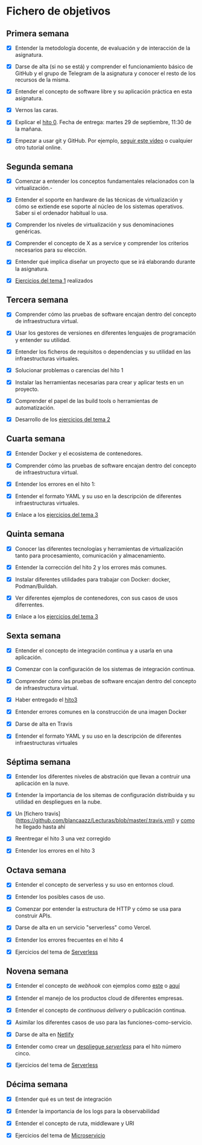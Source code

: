 # Fichero de objetivos

## Primera semana


- [x] Entender la metodología docente, de evaluación y de interacción de la asignatura.

- [x] Darse de alta (si no se está) y comprender el funcionamiento básico de GitHub y el grupo de Telegram de la asignatura y conocer el resto de los recursos de la misma.

- [x] Entender el concepto de software libre y su aplicación práctica en esta asignatura.

- [x] Vernos las caras.

- [x] Explicar el [hito 0](http://jj.github.io/IV/documentos/proyecto/0.Repositorio). Fecha de entrega: martes 29 de septiembre, 11:30 de la mañana.

- [x] Empezar a usar git y GitHub. Por ejemplo, [seguir este vídeo](https://www.youtube.com/watch?v=gmXyJI01qa8) o cualquier otro tutorial online.

## Segunda semana


- [x] Comenzar a entender los conceptos fundamentales relacionados con la virtualización.-

- [x] Entender el soporte en hardware de las técnicas de virtualización y cómo se extiende ese soporte al núcleo de los sistemas operativos. Saber si el ordenador habitual lo usa.

- [x] Comprender los niveles de virtualización y sus denominaciones genéricas.

- [x] Comprender el concepto de X as a service y comprender los criterios necesarios para su elección.

- [x] Entender qué implica diseñar un proyecto que se irá elaborando durante la asignatura.

- [x] [Ejercicios del tema 1](https://github.com/blancaazz/Ejercicios-IV) realizados

## Tercera semana

- [x] Comprender cómo las pruebas de software encajan dentro del concepto de infraestructura virtual.

- [x] Usar los gestores de versiones en diferentes lenguajes de programación y entender su utilidad.

- [x] Entender los ficheros de requisitos o dependencias y su utilidad en las infraestructuras virtuales.

- [x] Solucionar problemas o carencias del hito 1

- [x] Instalar las herramientas necesarias para crear y aplicar tests en un proyecto.

- [x] Comprender el papel de las build tools o herramientas de automatización.

- [x] Desarrollo de los [ejercicios del tema 2](https://github.com/blancaazz/Ejercicios-IV/tree/main/Tema2)


## Cuarta semana

- [x] Entender Docker y el ecosistema de contenedores.

- [x] Comprender cómo las pruebas de software encajan dentro del concepto de infraestructura virtual.

- [x] Entender los errores en el hito 1:

- [x] Entender el formato YAML y su uso en la descripción de diferentes infraestructuras virtuales.

- [x] Enlace a los [ejercicios del tema 3](https://github.com/blancaazz/Ejercicios-IV/tree/main/Tema3)


## Quinta semana

- [x] Conocer las diferentes tecnologías y herramientas de virtualización tanto para procesamiento, comunicación y almacenamiento.

- [x] Entender la corrección del hito 2 y los errores más comunes.

- [x] Instalar diferentes utilidades para trabajar con Docker: docker, Podman/Buildah.

- [x] Ver diferentes ejemplos de contenedores, con sus casos de usos diferrentes.

- [x] Enlace a los [ejercicios del tema 3](https://github.com/blancaazz/Ejercicios-IV/tree/main/Tema3)

## Sexta semana

- [x] Entender el concepto de integración continua y a usarla en una aplicación.

- [x] Comenzar con la configuración de los sistemas de integración continua.

- [x] Comprender cómo las pruebas de software encajan dentro del concepto de infraestructura virtual.

- [x] Haber entregado el [hito3](https://github.com/JJ/IV-20-21/blob/master/proyectos/hito-3.md)

- [x] Entender errores comunes en la construcción de una imagen Docker

- [x] Darse de alta en Travis

- [x] Entender el formato YAML y su uso en la descripción de diferentes infraestructuras virtuales

## Séptima semana

- [x] Entender los diferentes niveles de abstración que llevan a contruir una aplicación en la nuve.

- [x] Entender la importancia de los sitemas de configuración distribuida y su utilidad en despliegues en la nube.

- [x] Un [fichero travis] (https://github.com/blancaazz/Lecturas/blob/master/.travis.yml) y [como](https://github.com/blancaazz/Lecturas/blob/master/docs/integracion_continua.md) he llegado hasta ahí

- [x] Reentregar el hito 3 una vez corregido

- [x] Entender los errores en el hito 3

## Octava semana

- [x] Entender el concepto de serverless y su uso en entornos cloud.

- [x] Entender los posibles casos de uso.

- [x] Comenzar por entender la estructura de HTTP y cómo se usa para construir APIs.

- [x] Darse de alta en un servicio "serverless" como Vercel.

- [x] Entender los errores frecuentes en el hito 4

- [x] Ejercicios del tema de [Serverless](https://github.com/blancaazz/Ejercicios-IV)


## Novena semana


- [x] Entender el concepto de *webhook* con ejemplos
  como [este](https://docs.github.com/es/free-pro-team@latest/actions/reference/events-that-trigger-workflows#workflow_dispatch) o [aquí](https://github.community/t/triggering-actions-by-other-repository-webhooks/16295/3)

- [x] Entender el manejo de los productos cloud de diferentes empresas.

- [x] Entender el concepto de *continuous delivery* o publicación continua.

- [x] Asimilar los diferentes casos de uso para las
  funciones-como-servicio.

- [x] Darse de alta en [Netlify](https://netlify.com)

- [x] Entender como crear
  un [despliegue *serverless*](http://jj.github.io/IV/documentos/proyecto/5.Serverless) para
  el hito número cinco.

- [x] Ejercicios del tema de [Serverless](https://github.com/blancaazz/Ejercicios-IV)


## Décima semana

- [x] Entender qué es un test de integración

- [x] Entender la importancia de los logs para la observabilidad

- [x] Entender el concepto de ruta, middleware y URI

- [x] Ejercicios del tema de [Microservicio](https://github.com/blancaazz/Ejercicios-IV)